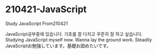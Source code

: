 # 210421-JavaScript
Study JavaScript From210421

JavaScript공부중에 있습니다. 기초를 잘 다지고 꾸준히 잘 하고 싶습니다.<br>
Studying JavaScript myself now. Wanna lay the ground work. Steadily<br>
JavaScriptお勉強しています。基礎お固めたいです。
